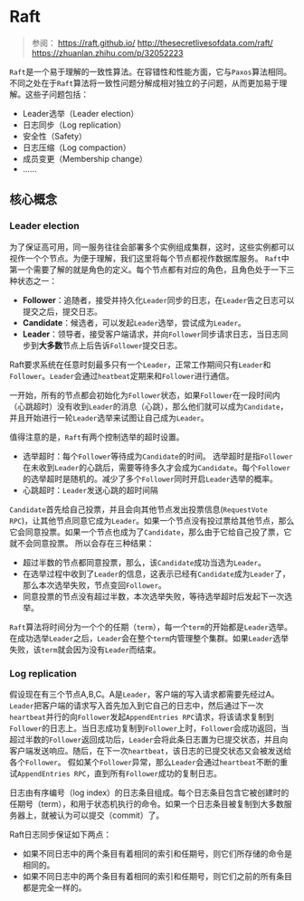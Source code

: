 # Raft
> 参阅：
> https://raft.github.io/
> http://thesecretlivesofdata.com/raft/
> https://zhuanlan.zhihu.com/p/32052223

`Raft`是一个易于理解的一致性算法。在容错性和性能方面，它与`Paxos`算法相同。不同之处在于`Raft`算法将一致性问题分解成相对独立的子问题，从而更加易于理解。这些子问题包括：
* Leader选举（Leader election）
* 日志同步（Log replication）
* 安全性（Safety）
* 日志压缩（Log compaction）
* 成员变更（Membership change）
* ......


## 核心概念
### Leader election
为了保证高可用，同一服务往往会部署多个实例组成集群，这时，这些实例都可以视作一个个节点。为便于理解，我们这里将每个节点都视作数据库服务。
`Raft`中第一个需要了解的就是角色的定义。每个节点都有对应的角色，且角色处于一下三种状态之一：
* **Follower**：追随者，接受并持久化`Leader`同步的日志，在`Leader`告之日志可以提交之后，提交日志。
* **Candidate**：候选者，可以发起`Leader`选举，尝试成为`Leader`。
* **Leader**：领导者，接受客户端请求，并向`Follower`同步请求日志，当日志同步到**大多数**节点上后告诉`Follower`提交日志。
  
Raft要求系统在任意时刻最多只有一个`Leader`，正常工作期间只有`Leader`和`Follower`。`Leader`会通过`heatbeat`定期来和`Follower`进行通信。

一开始，所有的节点都会初始化为`Follower`状态，如果`Follower`在一段时间内（心跳超时）没有收到`Leader`的消息（心跳），那么他们就可以成为`Candidate`，并且开始进行一轮`Leader`选举来试图让自己成为`Leader`。

值得注意的是，`Raft`有两个控制选举的超时设置。
* 选举超时：每个`Follower`等待成为`Candidate`的时间。
  选举超时是指`Follower`在未收到`Leader`的心跳后，需要等待多久才会成为`Candidate`。每个`Follower`的选举超时是随机的。减少了多个`Follower`同时开启`Leader`选举的概率。
* 心跳超时：`Leader`发送心跳的超时间隔

`Candidate`首先给自己投票，并且会向其他节点发出投票信息(`RequestVote RPC`)，让其他节点同意它成为`Leader`。如果一个节点没有投过票给其他节点，那么它会同意投票。如果一个节点也成为了`Candidate`，那么由于它给自己投了票，它就不会同意投票。
所以会存在三种结果：
* 超过半数的节点都同意投票，那么，该`Candidate`成功当选为`Leader`。
* 在选举过程中收到了`Leader`的信息，这表示已经有`Candidate`成为`Leader`了，那么本次选举失败，节点变回`Follower`。
* 同意投票的节点没有超过半数，本次选举失败，等待选举超时后发起下一次选举。

`Raft`算法将时间分为一个个的任期（`term`），每一个`term`的开始都是`Leader`选举。在成功选举`Leader`之后，`Leader`会在整个`term`内管理整个集群。如果`Leader`选举失败，该`term`就会因为没有`Leader`而结束。

### Log replication
假设现在有三个节点A,B,C。A是`Leader`，客户端的写入请求都需要先经过A。`Leader`把客户端的请求写入首先加入到它自己的日志中，然后通过下一次`heartbeat`并行的向`Follower`发起`AppendEntries RPC`请求，将该请求复制到`Follower`的日志上。当日志成功复制到`Follower`上时，`Follower`会成功返回，当超过半数的`Follower`返回成功后，`Leader`会将此条日志置为已提交状态，并且向客户端发送响应。随后，在下一次`heartbeat`，该日志的已提交状态又会被发送给各个`Follower`。
假如某个`Follower`异常，那么`Leader`会通过`heartbeat`不断的重试`AppendEntries RPC`，直到所有`Follower`成功的复制日志。

日志由有序编号（log index）的日志条目组成。每个日志条目包含它被创建时的任期号（term），和用于状态机执行的命令。如果一个日志条目被复制到大多数服务器上，就被认为可以提交（commit）了。

Raft日志同步保证如下两点：
* 如果不同日志中的两个条目有着相同的索引和任期号，则它们所存储的命令是相同的。
* 如果不同日志中的两个条目有着相同的索引和任期号，则它们之前的所有条目都是完全一样的。